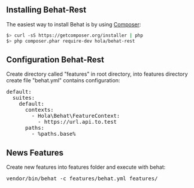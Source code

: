 Installing Behat-Rest
---------------------

The easiest way to install Behat is by using [Composer](https://getcomposer.org):

```bash
$> curl -sS https://getcomposer.org/installer | php
$> php composer.phar require-dev hola/behat-rest
```

Configuration Behat-Rest
------------------------

Create directory called "features" in root directory, into features directory create file "behat.yml" contains configuration: 

<pre>
default:
  suites:
    default:
      contexts:
        - Hola\Behat\FeatureContext:
          - https://url.api.to.test
      paths:
        - %paths.base%
</pre>

News Features
-------------

Create new features into features folder and execute with behat:

<pre>
vendor/bin/behat -c features/behat.yml features/
</pre>
